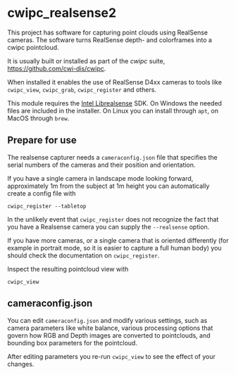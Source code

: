 # cwipc_realsense2

This project has software for capturing point clouds using RealSense cameras. The software turns RealSense depth- and colorframes into a cwipc pointcloud.

It is usually built or installed as part of the _cwipc_ suite, <https://github.com/cwi-dis/cwipc>.

When installed it enables the use of RealSense D4xx cameras to tools like `cwipc_view`, `cwipc_grab`, `cwipc_register` and others. 

This module requires the [Intel Librealsense](https://github.com/IntelRealSense/librealsense) SDK. On Windows the needed files are included in the installer. On Linux you can install through `apt`, on MacOS through `brew`.

## Prepare for use

The realsense capturer needs a `cameraconfig.json` file that specifies the serial numbers of the cameras and their position and orientation.

If you have a single camera in landscape mode looking forward, approximately 1m from the subject at 1m height you can automatically create a config file with

```
cwipc_register --tabletop
```

In the unlikely event that `cwipc_register` does not recognize the fact that you have a Realsense camera you can supply the `--realsense` option.

If you have more cameras, or a single camera that is oriented differently (for example in portrait mode, so it is easier to capture a full human body) you should check the documentation on `cwipc_register`.

Inspect the resulting pointcloud view with

```
cwipc_view
```

## cameraconfig.json

You can edit `cameraconfig.json` and modify various settings, such as camera parameters like white balance, various processing options that govern how RGB and Depth images are converted to pointclouds, and bounding box parameters for the pointcloud.

After editing parameters you re-run `cwipc_view` to see the effect of your changes.